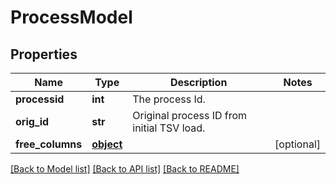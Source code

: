 # ProcessModel

## Properties
Name | Type | Description | Notes
------------ | ------------- | ------------- | -------------
**processid** | **int** | The process Id. | 
**orig_id** | **str** | Original process ID from initial TSV load. | 
**free_columns** | [**object**](.md) |  | [optional] 

[[Back to Model list]](../README.md#documentation-for-models) [[Back to API list]](../README.md#documentation-for-api-endpoints) [[Back to README]](../README.md)


